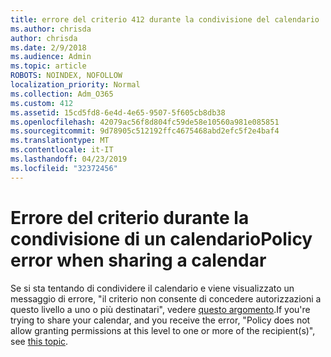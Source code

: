 ```yaml
---
title: errore del criterio 412 durante la condivisione del calendario
ms.author: chrisda
author: chrisda
ms.date: 2/9/2018
ms.audience: Admin
ms.topic: article
ROBOTS: NOINDEX, NOFOLLOW
localization_priority: Normal
ms.collection: Adm_O365
ms.custom: 412
ms.assetid: 15cd5fd8-6e4d-4e65-9507-5f605cb8db38
ms.openlocfilehash: 42079ac56f8d804fc59de58e10560a981e085851
ms.sourcegitcommit: 9d78905c512192ffc4675468abd2efc5f2e4baf4
ms.translationtype: MT
ms.contentlocale: it-IT
ms.lasthandoff: 04/23/2019
ms.locfileid: "32372456"
---
```

# <a name="policy-error-when-sharing-a-calendar"></a><span data-ttu-id="86975-102">Errore del criterio durante la condivisione di un calendario</span><span class="sxs-lookup"><span data-stu-id="86975-102">Policy error when sharing a calendar</span></span>

<span data-ttu-id="86975-103">Se si sta tentando di condividere il calendario e viene visualizzato un messaggio di errore, "il criterio non consente di concedere autorizzazioni a questo livello a uno o più destinatari", vedere [questo argomento](https://support.microsoft.com/help/3187524/policy-does-not-allow-granting-permissions-at-this-level-to-one-or-mor).</span><span class="sxs-lookup"><span data-stu-id="86975-103">If you're trying to share your calendar, and you receive the error, "Policy does not allow granting permissions at this level to one or more of the recipient(s)", see [this topic](https://support.microsoft.com/help/3187524/policy-does-not-allow-granting-permissions-at-this-level-to-one-or-mor).</span></span>
